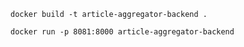 
```
docker build -t article-aggregator-backend .
```

``` 
docker run -p 8081:8000 article-aggregator-backend

```

